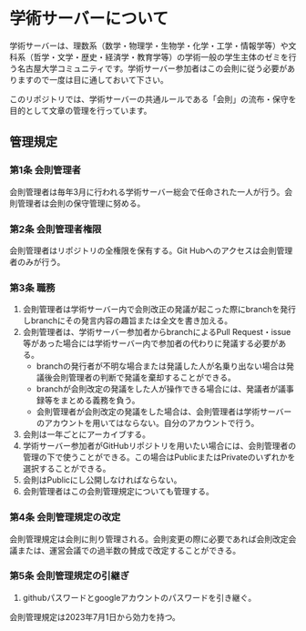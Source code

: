 # 学術サーバーについて

学術サーバーは、理数系（数学・物理学・生物学・化学・工学・情報学等）や文科系（哲学・文学・歴史・経済学・教育学等）の学術一般の学生主体のゼミを行う名古屋大学コミュニティです。学術サーバー参加者はこの会則に従う必要がありますので一度は目に通しておいて下さい。

このリポジトリでは、学術サーバーの共通ルールである「会則」の流布・保守を目的として文章の管理を行っています。

## 管理規定

### 第1条 会則管理者

会則管理者は毎年3月に行われる学術サーバー総会で任命された一人が行う。会則管理者は会則の保守管理に努める。

### 第2条 会則管理者権限

会則管理者はリポジトリの全権限を保有する。Git Hubへのアクセスは会則管理者のみが行う。

### 第3条 職務

1. 会則管理者は学術サーバー内で会則改正の発議が起こった際にbranchを発行しbranchにその発言内容の趣旨または全文を書き加える。
2. 会則管理者は、学術サーバー参加者からbranchによるPull Request・issue等があった場合には学術サーバー内で参加者の代わりに発議する必要がある。
    - branchの発行者が不明な場合または発議した人が名乗り出ない場合は発議後会則管理者の判断で発議を棄却することができる。
    - branchが会則改定の発議をした人が操作できる場合には、発議者が議事録等をまとめる義務を負う。
    - 会則管理者が会則改定の発議をした場合は、会則管理者は学術サーバーのアカウントを用いてはならない。自分のアカウントで行う。
3. 会則は一年ごとにアーカイブする。
4. 学術サーバー参加者がGitHubリポジトリを用いたい場合には、会則管理者の管理の下で使うことができる。この場合はPublicまたはPrivateのいずれかを選択することができる。
5. 会則はPublicにし公開しなければならない。
6. 会則管理者はこの会則管理規定についても管理する。

### 第4条 会則管理規定の改定

会則管理規定は会則に則り管理される。会則変更の際に必要であれば会則改定会議または、運営会議での過半数の賛成で改定することができる。

### 第5条 会則管理規定の引継ぎ

1. githubパスワードとgoogleアカウントのパスワードを引き継ぐ。

会則管理規定は2023年7月1日から効力を持つ。
